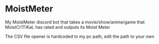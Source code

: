 # MoistMeter

My MoistMeter discord bot that takes a movie/show/anime/game that MoistCr1TiKaL has rated and outputs its Moist Meter

The CSV file opener is hardcoded to my pc path, edit the path to your own
